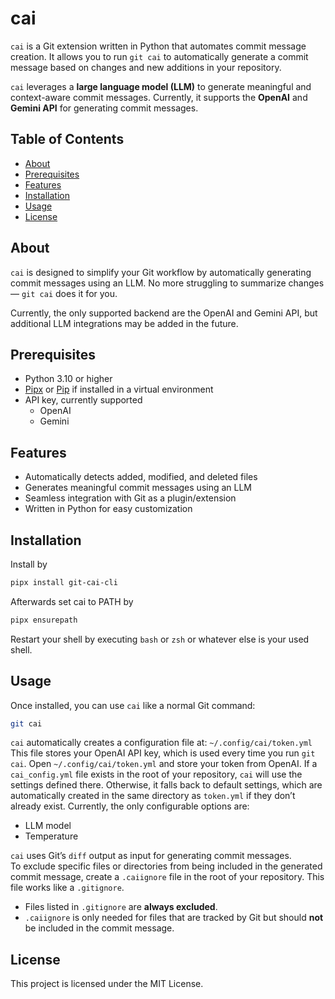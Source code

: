 # cai

`cai` is a Git extension written in Python that automates commit message creation. It allows you to run `git cai` to automatically generate a commit message based on changes and new additions in your repository.  

`cai` leverages a **large language model (LLM)** to generate meaningful and context-aware commit messages. Currently, it supports the **OpenAI** and **Gemini API** for generating commit messages.

## Table of Contents

- [About](#about-section)
- [Prerequisites](#prerequisites)
- [Features](#features-section)
- [Installation](#installation-section)
- [Usage](#usage-section)
- [License](#license-section)

<h2 id="about-section">About</h2>

`cai` is designed to simplify your Git workflow by automatically generating commit messages using an LLM. No more struggling to summarize changes — `git cai` does it for you.  

Currently, the only supported backend are the OpenAI and Gemini API, but additional LLM integrations may be added in the future.

<h2 id="prerequisites">Prerequisites</h2>

- Python 3.10 or higher
- [Pipx](https://pypi.org/project/pipx/) or [Pip](https://pypi.org/project/pip/) if installed in a virtual environment
- API key, currently supported
  - OpenAI
  - Gemini

<h2 id="features-section">Features</h2>

- Automatically detects added, modified, and deleted files
- Generates meaningful commit messages using an LLM
- Seamless integration with Git as a plugin/extension
- Written in Python for easy customization

<h2 id="installation-section">Installation</h2>

Install by

```sh
pipx install git-cai-cli
```

Afterwards set cai to PATH by

```sh
pipx ensurepath
```

Restart your shell by executing `bash` or `zsh` or whatever else is your used shell.

<h2 id="usage-section">Usage</h2>

Once installed, you can use `cai` like a normal Git command:

```sh
git cai
```

`cai` automatically creates a configuration file at: `~/.config/cai/token.yml`
This file stores your OpenAI API key, which is used every time you run `git cai`.
Open `~/.config/cai/token.yml` and store your token from OpenAI.
If a `cai_config.yml` file exists in the root of your repository, `cai` will use the settings defined there. Otherwise, it falls back to default settings, which are automatically created in the same directory as `token.yml` if they don’t already exist.
Currently, the only configurable options are:

- LLM model
- Temperature

`cai` uses Git’s `diff` output as input for generating commit messages.  
To exclude specific files or directories from being included in the generated commit message, create a `.caiignore` file in the root of your repository. This file works like a `.gitignore`.  

- Files listed in `.gitignore` are **always excluded**.  
- `.caiignore` is only needed for files that are tracked by Git but should **not** be included in the commit message.

<h2 id="license-section">License</h2>
This project is licensed under the MIT License.

